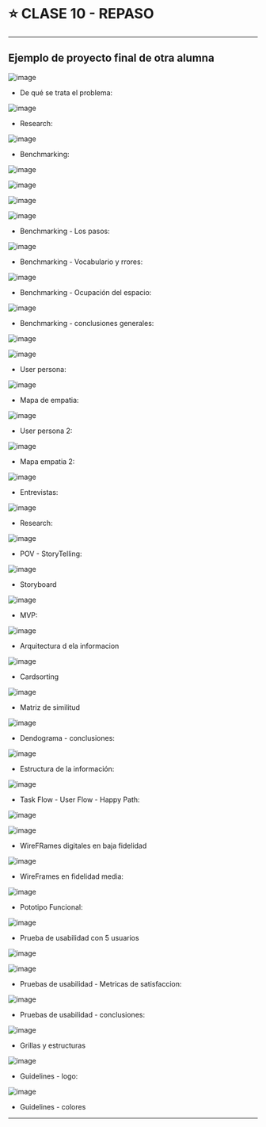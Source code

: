 # :star: CLASE 10 - REPASO

---


## Ejemplo de proyecto final de otra alumna

![image](https://user-images.githubusercontent.com/72580574/232158494-edb5754d-499d-43d1-944a-4f1554c505b0.png)


- De qué se trata el problema:

![image](https://user-images.githubusercontent.com/72580574/232158577-54d45d40-3a0d-404f-b1f4-fcc3aed9d54c.png)


- Research:

![image](https://user-images.githubusercontent.com/72580574/232158605-a8cd9040-44e1-475a-8958-bb382697087a.png)


- Benchmarking:

![image](https://user-images.githubusercontent.com/72580574/232158665-f5d07480-4efe-4632-9d76-613be57b99f8.png)

![image](https://user-images.githubusercontent.com/72580574/232158700-b62c44e3-ba16-4785-a05a-5029dd9f102b.png)

![image](https://user-images.githubusercontent.com/72580574/232158730-d21aec03-f8d2-4911-b9b4-be8a545fd5d6.png)

![image](https://user-images.githubusercontent.com/72580574/232158767-0c09614e-6e04-4e24-849b-4c35647147f9.png)


- Benchmarking - Los pasos:

![image](https://user-images.githubusercontent.com/72580574/232158879-a48ada36-5d58-413e-b6db-97416ec0c106.png)


- Benchmarking - Vocabulario y rrores:

![image](https://user-images.githubusercontent.com/72580574/232159067-bea925b5-efce-4644-ba2f-b2f5bc26c3c0.png)

- Benchmarking - Ocupación del espacio:

![image](https://user-images.githubusercontent.com/72580574/232159130-cb799382-66f6-474d-9e9b-589848aa04eb.png)

- Benchmarking - conclusiones generales:

![image](https://user-images.githubusercontent.com/72580574/232159157-cc2e6a11-b883-4c05-a5fa-97949b4304b1.png)

![image](https://user-images.githubusercontent.com/72580574/232159169-44fab814-b3b9-4622-a062-262ea50583e1.png)


- User persona:

![image](https://user-images.githubusercontent.com/72580574/232159204-52fd03ec-d7dd-49a6-a914-d1f0fd42bbc1.png)


- Mapa de empatia:

![image](https://user-images.githubusercontent.com/72580574/232159242-ac04861e-c095-4aac-a16b-b61231eb2f00.png)


- User persona 2:

![image](https://user-images.githubusercontent.com/72580574/232159289-5cbd55f8-34b3-45d9-ac21-aeaa7f00864c.png)


- Mapa empatia 2:

![image](https://user-images.githubusercontent.com/72580574/232159326-9c59629a-0301-4b07-a10c-06638966a429.png)


- Entrevistas:

![image](https://user-images.githubusercontent.com/72580574/232159726-01cae202-e170-4131-a6f2-28415e65807a.png)


- Research:

![image](https://user-images.githubusercontent.com/72580574/232159757-a29389ad-3c99-4c7e-beaf-bdb1c958118e.png)


- POV - StoryTelling:

![image](https://user-images.githubusercontent.com/72580574/232159464-ba70fdb8-acf3-4022-a025-8da02446e119.png)

- Storyboard

![image](https://user-images.githubusercontent.com/72580574/232159822-43b71259-687b-4b04-8282-73e0d23acaa5.png)

- MVP:

![image](https://user-images.githubusercontent.com/72580574/232159870-33b62e3e-2640-46f0-add9-a1513c2b62ae.png)

- Arquitectura d ela informacion

![image](https://user-images.githubusercontent.com/72580574/232160116-ba6fb187-f74b-4a8f-bbff-51d8da655d2a.png)

- Cardsorting

![image](https://user-images.githubusercontent.com/72580574/232160149-d348dc8d-b3cb-4c5f-a7f1-bd431bad5580.png)

- Matriz de similitud

![image](https://user-images.githubusercontent.com/72580574/232160191-33939f18-97af-4c84-aa8c-469071e43fd8.png)

- Dendograma - conclusiones:

![image](https://user-images.githubusercontent.com/72580574/232160253-becc42c7-90c4-4808-8589-c5e2847fdd60.png)


- Estructura de la información:

![image](https://user-images.githubusercontent.com/72580574/232160306-18ed2afc-485a-4ba0-8b4e-b58e2ffe8f6a.png)


- Task Flow - User Flow - Happy Path:

![image](https://user-images.githubusercontent.com/72580574/232160364-5d9607c5-4a3d-4ef4-97d4-c62ae9ae6103.png)

![image](https://user-images.githubusercontent.com/72580574/232160386-83658df8-a976-4311-a9b4-263496af9971.png)

- WireFRames digitales en baja fidelidad

![image](https://user-images.githubusercontent.com/72580574/232160487-555fd6d6-f11a-40fc-aa03-09edb85f9d5b.png)

- WireFrames en fidelidad media:

![image](https://user-images.githubusercontent.com/72580574/232160536-9739fc85-9939-4f84-9f48-2dd24df44b28.png)


- Pototipo Funcional:

![image](https://user-images.githubusercontent.com/72580574/232160582-c8473ce2-3c16-4391-a7f6-e77e8a6a58ab.png)

- Prueba de usabilidad con 5 usuarios

![image](https://user-images.githubusercontent.com/72580574/232161484-e51bbfcd-c1fa-4206-ae2c-65876bedaa4d.png)


![image](https://user-images.githubusercontent.com/72580574/232161512-d41a96df-879f-4db3-a430-0647d030fb82.png)


- Pruebas de usabilidad - Metricas de satisfaccion:

![image](https://user-images.githubusercontent.com/72580574/232161585-a4799a74-f87e-4cbb-a349-8c87bd330513.png)



- Pruebas de usabilidad - conclusiones:

![image](https://user-images.githubusercontent.com/72580574/232161639-97a39b8b-ecbf-4563-b2ce-b0a3bc31cb5c.png)

- Grillas y estructuras

![image](https://user-images.githubusercontent.com/72580574/232161684-f4dd7ac7-4fa0-4659-9ec7-3a54cbac4baf.png)

- Guidelines - logo:

![image](https://user-images.githubusercontent.com/72580574/232161786-74ed6e42-3f5d-42af-8b39-7a7e7125be57.png)



- Guidelines - colores


---
